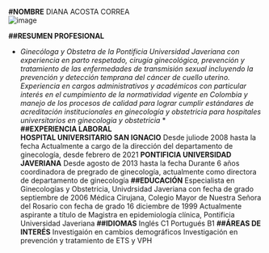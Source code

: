 **#NOMBRE** DIANA ACOSTA CORREA\
![image](https://github.com/user-attachments/assets/3a87e6aa-188e-4bcc-b0f7-b0b601212c8e)

**##RESUMEN PROFESIONAL** 
* *Ginecóloga y Obstetra de la Pontificia Universidad Javeriana con experiencia en parto respetado, cirugía ginecológica, prevención y tratamiento de las enfermedades de transmisión sexual incluyendo la prevención y detección temprana del cáncer de cuello uterino. Experiencia en cargos administrativos y académicos  con particular interés en el cumpimiento de la normatividad vigente en Colombia y manejo de los procesos de calidad para lograr cumplir estándares de acreditación institucionales en ginecología y obstetricia para hospitales universitarios en ginecologia y obstetricia* *\
**##EXPERIENCIA LABORAL**\
**HOSPITAL UNIVERSITARIO SAN IGNACIO**
  Desde juliode 2008 hasta la fecha
  Actualmente a cargo de la dirección del departamento de ginecología, desde febrero de 2021
**PONTIFICIA UNIVERSIDAD JAVERIANA**
  Desde agosto de 2013 hasta la fecha
  Durante 6 años coordinadora de pregrado de ginecología, actualmente como directora de departamento de ginecología
**##EDUCACIÓN**
  Especialista en Ginecologías y Obstetricia, Univdrsidad Javeriana con fecha de grado septiembre de 2006
  Médica Cirujana, Colegio Mayor de Nuestra Señora del Rosario con fecha de grado 16 diciembre de 1999
  Actualmente aspirante a título de Magistra en epidemiología clínica, Pontificia Universidad Javeriana
**##IDIOMAS**
  Inglés C1
  Portugués B1
**##ÁREAS DE INTERÉS**
  Investigaión en cambios demográficos
  Investigación en prevención y tratamiento de ETS y VPH
  
